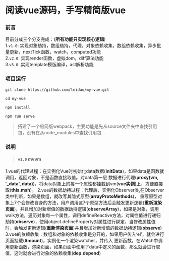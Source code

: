 # 阅读vue源码，手写精简版vue
### 前言
目前分成三个分支完成：(__所有功能只实现核心逻辑__)  
1.`v1.0`: 实现对象劫持，数组劫持，代理，对象依赖收集，数组依赖收集，异步批量更新，nextTick函数，watch，computed功能  
2.`v2.0`: 实现render函数，虚拟dom，diff算法功能    
3.`v3.0`: 实现template模版编译，ast解析功能  
### 项目运行
```
git clone https://github.com/leidao/my-vue.git

cd my-vue

npm install

npm run serve
```
> 搭建了一个极简版webpack，主要功能是先从source文件夹中查找引用包，没有在从node_modules中查找引用包
### 说明
> #### `v1.0` mvvm
1.vue的代理过程：在实例化Vue时初始化data数据(__initData__)，如果data是函数就调用，返回对象，不是函数直接取值。对data第一层
  数据进行代理(__proxy(vm, '_data', data)__)，将data对象上的每一个属性都挂载到vm(__vue实例__)上，方便直接取(__this.msh__)。
2.vue的数据劫持过程：代理后，实例化Observer类,在Observer类中判断，如果是数组，就改写其隐式原型(__arrayProtoMethods__)，
  重写原型对象上7个会修改自身的方法，用户调用这7个原型方法后会触发更新逻辑(__重新渲染页面__)，并且增加对新增值的数据劫持逻辑(__observeArray__)，如果是对象，调用walk方法，遍历对象每一个属性，调用defineReactive方法，对属性值进行递归劫持(__observe__)，使用object.defineProperty对属性进行绑定，当修改属性值时，会触发更新逻辑(__重新渲染页面__)并且增加对新增值的数据劫持逻辑(__observe__)
3.vue的依赖收集：数组和对象的依赖收集是分开的，如果用户传入‘el’，就会进行页面挂载(__$mount__)，实例化一个渲染watcher，并传入
  更新函数，在Watch中调用更新函数，渲染页面，如果页面中使用了data中定义的函数，那么就会进行取值，这时就会进行对象的依赖收集(__dep.depend__)




